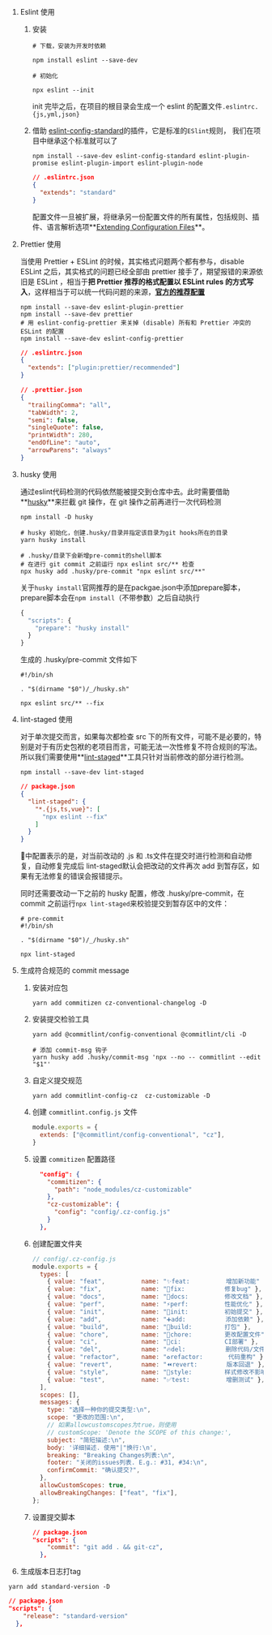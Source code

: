 1. Eslint 使用

    1. 安装

       ```shell
       # 下载，安装为开发时依赖
       
       npm install eslint --save-dev
       
       # 初始化
       
       npx eslint --init
       ```

       init 完毕之后，在项目的根目录会生成一个 eslint 的配置文件`.eslintrc.{js,yml,json}`

    2. 借助 [eslint-config-standard](https://www.npmjs.com/package/eslint-config-standard)的插件，它是标准的`ESlint`规则， 我们在项目中继承这个标准就可以了

       ```shell
       npm install --save-dev eslint-config-standard eslint-plugin-promise eslint-plugin-import eslint-plugin-node
       ```

       ```json
       // .eslintrc.json
       {
         "extends": "standard"
       }
       ```

       配置文件一旦被扩展，将继承另一份配置文件的所有属性，包括规则、插件、语言解析选项**[Extending Configuration Files](https://eslint.org/docs/user-guide/configuring/configuration-files#extending-configuration-files)**。

2. Prettier 使用

   当使用 Prettier + ESLint 的时候，其实格式问题两个都有参与，disable ESLint 之后，其实格式的问题已经全部由 prettier 接手了，期望报错的来源依旧是 ESLint ，相当于**把 Prettier 推荐的格式配置以 ESLint rules 的方式写入**，这样相当于可以统一代码问题的来源，**[官方的推荐配置](https://github.com/prettier/eslint-plugin-prettier)**

   ```shell
   npm install --save-dev eslint-plugin-prettier
   npm install --save-dev prettier
   # 用 eslint-config-prettier 来关掉 (disable) 所有和 Prettier 冲突的 ESLint 的配置
   npm install --save-dev eslint-config-prettier
   ```

   ```json
   // .eslintrc.json
   {
     "extends": ["plugin:prettier/recommended"]
   }
   ```

   ```json
   // .prettier.json
   {
     "trailingComma": "all",
     "tabWidth": 2,
     "semi": false,
     "singleQuote": false,
     "printWidth": 280,
     "endOfLine": "auto",
     "arrowParens": "always"
   }
   
   ```

3. husky 使用

   通过eslint代码检测的代码依然能被提交到仓库中去。此时需要借助**[husky]( https://github.com/typicode/husky#readme)**来拦截 git 操作，在 git 操作之前再进行一次代码检测

   ```shell
   npm install -D husky
   
   # husky 初始化，创建.husky/目录并指定该目录为git hooks所在的目录
   yarn husky install 
   
   # .husky/目录下会新增pre-commit的shell脚本
   # 在进行 git commit 之前运行 npx eslint src/** 检查
   npx husky add .husky/pre-commit "npx eslint src/**"
   ```

   关于`husky install`官网推荐的是在packgae.json中添加prepare脚本，prepare脚本会在`npm install`（不带参数）之后自动执行

   ```js
   {
     "scripts": {
       "prepare": "husky install"
     }
   }
   ```

   生成的 .husky/pre-commit 文件如下

   ```shell
   #!/bin/sh
   
   . "$(dirname "$0")/_/husky.sh"
   
   npx eslint src/** --fix
   ```

4. lint-staged 使用

   对于单次提交而言，如果每次都检查 src 下的所有文件，可能不是必要的，特别是对于有历史包袱的老项目而言，可能无法一次性修复不符合规则的写法。所以我们需要使用**[lint-staged](https://github.com/okonet/lint-staged)**工具只针对当前修改的部分进行检测。

   ```shell
   npm install --save-dev lint-staged
   ```

   ```json
   // package.json
   {
     "lint-staged": {
       "*.{js,ts,vue}": [
         "npx eslint --fix"
       ]
     }
   }
   ```

   🌰中配置表示的是，对当前改动的 .js 和 .ts文件在提交时进行检测和自动修复，自动修复完成后 lint-staged默认会把改动的文件再次 add 到暂存区，如果有无法修复的错误会报错提示。

   同时还需要改动一下之前的 husky 配置，修改 .husky/pre-commit，在 commit 之前运行`npx lint-staged`来校验提交到暂存区中的文件：

   ```shell
   # pre-commit
   #!/bin/sh
   
   . "$(dirname "$0")/_/husky.sh"
   
   npx lint-staged
   ```

5. 生成符合规范的 commit message

    1. 安装对应包

       ```shell
       yarn add commitizen cz-conventional-changelog -D
       ```

    2. 安装提交检验工具

       ```shell
       yarn add @commitlint/config-conventional @commitlint/cli -D
       
       # 添加 commit-msg 钩子
       yarn husky add .husky/commit-msg 'npx --no -- commitlint --edit "$1"'
       ```

    3. 自定义提交规范

       ```shell
       yarn add commitlint-config-cz  cz-customizable -D
       ```

    4. 创建 `commitlint.config.js` 文件

       ```js
       module.exports = {
         extends: ["@commitlint/config-conventional", "cz"],
       }
       ```

    5. 设置 `commitizen` 配置路径

       ```json
         "config": {
           "commitizen": {
             "path": "node_modules/cz-customizable"
           },
           "cz-customizable": {
             "config": "config/.cz-config.js"
           }
         },
       ```

    6. 创建配置文件夹

       ```js
       // config/.cz-config.js
       module.exports = {
         types: [
           { value: "feat",          name: "✨feat:          增加新功能" },
           { value: "fix",           name: "🐛fix:           修复bug" },
           { value: "docs",          name: "📝docs:          修改文档" },
           { value: "perf",          name: "⚡perf:          性能优化" },
           { value: "init",          name: "🎉init:          初始提交" },
           { value: "add",           name: "➕add:           添加依赖" },
           { value: "build",         name: "🔨build:         打包" },
           { value: "chore",         name: "🔧chore:         更改配置文件" },
           { value: "ci",            name: "👷ci:            CI部署" },
           { value: "del",           name: "🔥del:           删除代码/文件" },
           { value: "refactor",      name: "♻refactor:       代码重构" },
           { value: "revert",        name: "⏪revert:        版本回退" },
           { value: "style",         name: "🍱style:         样式修改不影响逻辑" },
           { value: "test",          name: "✅test:          增删测试" },
         ],
         scopes: [],
         messages: {
           type: "选择一种你的提交类型:\n",
           scope: "更改的范围:\n",
           // 如果allowcustomscopes为true，则使用
           // customScope: 'Denote the SCOPE of this change:',
           subject: "简短描述:\n",
           body: '详细描述. 使用"|"换行:\n',
           breaking: "Breaking Changes列表:\n",
           footer: "关闭的issues列表. E.g.: #31, #34:\n",
           confirmCommit: "确认提交?",
         },
         allowCustomScopes: true,
         allowBreakingChanges: ["feat", "fix"],
       };
       ```

    7. 设置提交脚本

       ```json
       // package.json
       "scripts": {
           "commit": "git add . && git-cz",
         },
       ```

6.  生成版本日志打tag

```shell
yarn add standard-version -D
```

```json
// package.json
"scripts": {
    "release": "standard-version"
  },
```

   

